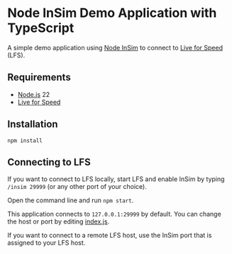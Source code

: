 # Node InSim Demo Application with TypeScript

A simple demo application using [Node InSim](https://github.com/simbroadcasts/node-insim) to connect to [Live for Speed](https://www.lfs.net/) (LFS).

## Requirements

- [Node.js](https://nodejs.org) 22
- [Live for Speed](https://www.lfs.net/)

## Installation

```shell
npm install
```

## Connecting to LFS

If you want to connect to LFS locally, start LFS and enable InSim by typing `/insim 29999` (or any other port of your choice).

Open the command line and run `npm start`.

This application connects to `127.0.0.1:29999` by default. You can change the host or port by editing [index.js](./index.js).

If you want to connect to a remote LFS host, use the InSim port that is assigned to your LFS host.
